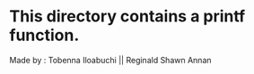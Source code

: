 # This directory contains a printf function.
Made by : Tobenna Iloabuchi ||
	  Reginald Shawn Annan
